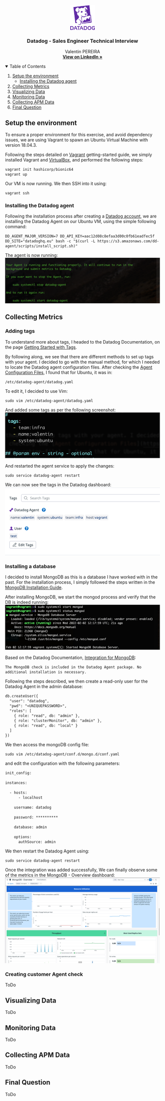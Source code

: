 <!-- Header -->
<br />
<p align="center">
  <a href="img/Datadog_logo.png">
    <img src="img/Datadog_logo.png" alt="Logo" width="80" height="80">
  </a>

  <h3 align="center">Datadog - Sales Engineer Technical Interview</h3>

  <p align="center">
    Valentin PEREIRA
    <br />
    <a href="https://www.linkedin.com/in/valentin-pereira/"><strong>View on LinkedIn »</strong></a>
    <br />
  </p>
</p>



<!-- Table of contents -->
<details open="open">
  <summary>Table of Contents</summary>
  <ol>
    <li>
      <a href="#setup-the-environment">Setup the environment</a>
      <ul>
        <li><a href="#installing-the-datadog-agent">Installing the Datadog agent</a></li>
      </ul>
    </li>
    <li>
      <a href="#collecting-metrics">Collecting Metrics</a>
    </li>
    <li><a href="#visualizing-data">Visualizing Data</a></li>
    <li><a href="#monitoring-data">Monitoring Data</a></li>
    <li><a href="#collecting-apm-data">Collecting APM Data</a></li>
    <li><a href="#final-question">Final Question</a></li>
  </ol>
</details>



<!-- Prerequisites -->
## Setup the environment

To ensure a proper environment for this exercise, and avoid dependency issues, we are using Vagrant to spawn an Ubuntu Virtual Machine with version 18.04.3.

Following the steps detailed on [Vagrant](https://learn.hashicorp.com/collections/vagrant/getting-started) getting-started guide, we simply installed Vagrant and [VirtualBox](https://www.virtualbox.org/), and performed the following steps:

```
vagrant init hashicorp/bionic64
vagrant up
```

Our VM is now running. We then SSH into it using:
```
vagrant ssh
```

### Installing the Datadog agent

Following the installation process after creating a [Datadog account](https://docs.datadoghq.com/), we are installing the Datadog Agent on our Ubuntu VM, using the simple following command:

```
DD_AGENT_MAJOR_VERSION=7 DD_API_KEY=aac12d08c8efaa3d00c0fb61eadfec5f DD_SITE="datadoghq.eu" bash -c "$(curl -L https://s3.amazonaws.com/dd-agent/scripts/install_script.sh)"
```

The agent is now running:
![agent running screenshot](img/screenshot_1.png)


<!-- Collecting Metrics -->
## Collecting Metrics

### Adding tags
To understand more about tags, I headed to the Datadog Documentation, on the page [Getting Started with Tags](https://docs.datadoghq.com/getting_started/tagging/).

By following along, we see that there are different methods to set up tags with your agent. I decided to go with the manual method, for which I needed to locate the Datadog agent configuration files. After checking the [Agent Configuration Files](https://docs.datadoghq.com/agent/guide/agent-configuration-files/?tab=agentv6v7#agent-main-configuration-file), I found that for Ubuntu, it was in:
```
/etc/datadog-agent/datadog.yaml
```
To edit it, I decided to use Vim:
```
sudo vim /etc/datadog-agent/datadog.yaml
```
And added some tags as per the following screenshot:
![tags screenshot](img/screenshot_2.png)

And restarted the agent service to apply the changes:
```
sudo service datadog-agent restart
```

We can now see the tags in the Datadog dashboard:
![tags screenshot](img/screenshot_3.png)



### Installing a database

I decided to install MongoDB as this is a database I have worked with in the past. For the installation process, I simply followed the steps written in the [MongoDB Installation Guide](https://docs.mongodb.com/manual/tutorial/install-mongodb-on-ubuntu/).

After installing MongoDB, we start the mongod process and verify that the DB is indeed running:
![mongoDB screenshot](img/screenshot_4.png)

Based on the Datadog Documentation, [Integration for MongoDB](https://docs.datadoghq.com/integrations/mongo/?tab=standalone):
```
The MongoDB check is included in the Datadog Agent package. No additional installation is necessary.
```

Following the steps described, we then create a read-only user for the Datadog Agent in the admin database:
```
db.createUser({
  "user": "datadog",
  "pwd": "<UNIQUEPASSWORD>",
  "roles": [
    { role: "read", db: "admin" },
    { role: "clusterMonitor", db: "admin" },
    { role: "read", db: "local" }
  ]
})
```

We then access the mongoDB config file:
```
sudo vim /etc/datadog-agent/conf.d/mongo.d/conf.yaml
```
and edit the configuration with the following parameters:
```
init_config:

instances:

  - hosts:
      - localhost

    username: datadog

    password: **********

    database: admin

    options:
      authSource: admin
```

We then restart the Datadog Agent using:
```
sudo service datadog-agent restart
```

Once the integration was added successfully, We can finally observe some of the metrics in the MongoDB - Overview dashboard:
![mongoDB dashboard screenshot](img/screenshot_5.png)



### Creating customer Agent check
ToDo


<!-- Visualizing Data -->
## Visualizing Data

ToDo

<!-- Monitoring Data -->
## Monitoring Data

ToDo


<!-- Collecting APM Data -->
## Collecting APM Data

ToDo

<!-- Final Question -->
## Final Question

ToDo


